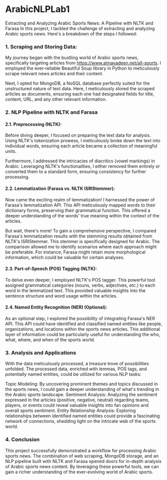 # ArabicNLPLab1
Extracting and Analyzing Arabic Sports News: A Pipeline with NLTK and Farasa
In this project, I tackled the challenge of extracting and analyzing Arabic sports news. Here's a breakdown of the steps I followed:

### 1. Scraping and Storing Data:

My journey began with the bustling world of Arabic sports news, specifically targeting articles from https://www.almayadeen.net/all-sports. I employed the ever-reliable Beautiful Soup library in Python to meticulously scrape relevant news articles and their content.

Next, I opted for MongoDB, a NoSQL database perfectly suited for the unstructured nature of text data. Here, I meticulously stored the scraped articles as documents, ensuring each one had designated fields for title, content, URL, and any other relevant information.

### 2. NLP Pipeline with NLTK and Farasa

#### 2.1. Preprocessing (NLTK):

Before diving deeper, I focused on preparing the text data for analysis. Using NLTK's tokenization prowess, I meticulously broke down the text into individual words, ensuring each article became a collection of meaningful units.

Furthermore, I addressed the intricacies of diacritics (vowel markings) in Arabic.  Leveraging NLTK's functionalities, I either removed them entirely or converted them to a standard form, ensuring consistency for further processing.

#### 2.2. Lemmatization (Farasa vs. NLTK ISRIStemmer):

Now came the exciting realm of lemmatization! I harnessed the power of Farasa's lemmatization API. This API meticulously mapped words to their dictionary forms, preserving their grammatical function.  This offered a deeper understanding of the words' true meaning within the context of the articles.

But wait, there's more! To gain a comprehensive perspective, I compared Farasa's lemmatization results with the stemming results obtained from NLTK's ISRIStemmer. This stemmer is specifically designed for Arabic. The comparison allowed me to identify scenarios where each approach might be preferable.  For instance, Farasa might retain more morphological information, which could be valuable for certain analyses.

#### 2.3. Part-of-Speech (POS) Tagging (NLTK):

To delve even deeper, I employed NLTK's POS tagger. This powerful tool assigned grammatical categories (nouns, verbs, adjectives, etc.) to each word in the lemmatized text. This provided valuable insights into the sentence structure and word usage within the articles.

#### 2.4. Named Entity Recognition (NER) (Optional):

As an optional step, I explored the possibility of integrating Farasa's NER API. This API could have identified and classified named entities like people, organizations, and locations within the sports news articles. This additional layer of information could be particularly useful for understanding the who, what, where, and when of the sports world.

### 3. Analysis and Applications

With the data meticulously processed, a treasure trove of possibilities unfolded. The processed data, enriched with lemmas, POS tags, and potentially named entities, could be utilized for various NLP tasks:

Topic Modeling: By uncovering prominent themes and topics discussed in the sports news, I could gain a deeper understanding of what's trending in the Arabic sports landscape.
Sentiment Analysis: Analyzing the sentiment expressed in the articles (positive, negative, neutral) regarding teams, players, or events could reveal valuable insights into fan opinions and overall sports sentiment.
Entity Relationship Analysis: Exploring relationships between identified named entities could provide a fascinating network of connections, shedding light on the intricate web of the sports world.
### 4. Conclusion

This project successfully demonstrated a workflow for processing Arabic sports news. The combination of web scraping, MongoDB storage, and an NLP pipeline built with NLTK and Farasa opened doors for in-depth analysis of Arabic sports news content. By leveraging these powerful tools, we can gain a richer understanding of the ever-evolving world of Arabic sports.
